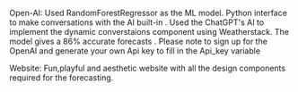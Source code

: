 Open-AI:
Used RandomForestRegressor as the ML model.
Python interface to make conversations with the AI built-in .
Used the ChatGPT's AI to implement the dynamic converstaions component using Weatherstack.
The model gives a 86% accurate forecasts .
Please note to sign up for the OpenAI and generate your own Api key to fill in the Api_key variable

Website:
Fun,playful and aesthetic website with all the design components required for the forecasting.
